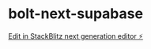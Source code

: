 # bolt-next-supabase

[Edit in StackBlitz next generation editor ⚡️](https://stackblitz.com/~/github.com/A-D-E/bolt-next-supabase)